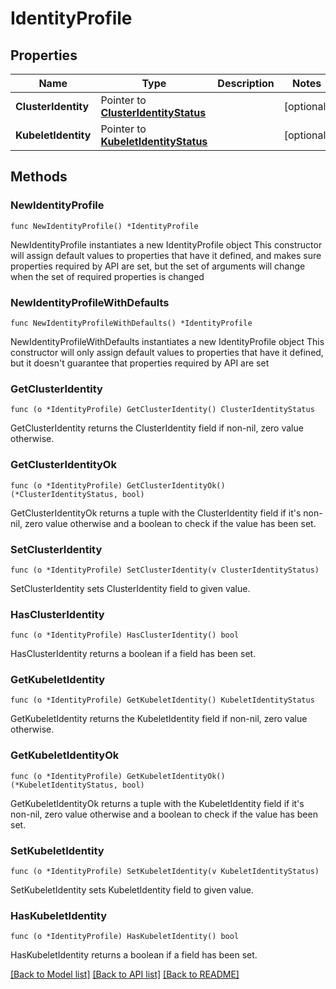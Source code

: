 # IdentityProfile

## Properties

Name | Type | Description | Notes
------------ | ------------- | ------------- | -------------
**ClusterIdentity** | Pointer to [**ClusterIdentityStatus**](ClusterIdentityStatus.md) |  | [optional] 
**KubeletIdentity** | Pointer to [**KubeletIdentityStatus**](KubeletIdentityStatus.md) |  | [optional] 

## Methods

### NewIdentityProfile

`func NewIdentityProfile() *IdentityProfile`

NewIdentityProfile instantiates a new IdentityProfile object
This constructor will assign default values to properties that have it defined,
and makes sure properties required by API are set, but the set of arguments
will change when the set of required properties is changed

### NewIdentityProfileWithDefaults

`func NewIdentityProfileWithDefaults() *IdentityProfile`

NewIdentityProfileWithDefaults instantiates a new IdentityProfile object
This constructor will only assign default values to properties that have it defined,
but it doesn't guarantee that properties required by API are set

### GetClusterIdentity

`func (o *IdentityProfile) GetClusterIdentity() ClusterIdentityStatus`

GetClusterIdentity returns the ClusterIdentity field if non-nil, zero value otherwise.

### GetClusterIdentityOk

`func (o *IdentityProfile) GetClusterIdentityOk() (*ClusterIdentityStatus, bool)`

GetClusterIdentityOk returns a tuple with the ClusterIdentity field if it's non-nil, zero value otherwise
and a boolean to check if the value has been set.

### SetClusterIdentity

`func (o *IdentityProfile) SetClusterIdentity(v ClusterIdentityStatus)`

SetClusterIdentity sets ClusterIdentity field to given value.

### HasClusterIdentity

`func (o *IdentityProfile) HasClusterIdentity() bool`

HasClusterIdentity returns a boolean if a field has been set.

### GetKubeletIdentity

`func (o *IdentityProfile) GetKubeletIdentity() KubeletIdentityStatus`

GetKubeletIdentity returns the KubeletIdentity field if non-nil, zero value otherwise.

### GetKubeletIdentityOk

`func (o *IdentityProfile) GetKubeletIdentityOk() (*KubeletIdentityStatus, bool)`

GetKubeletIdentityOk returns a tuple with the KubeletIdentity field if it's non-nil, zero value otherwise
and a boolean to check if the value has been set.

### SetKubeletIdentity

`func (o *IdentityProfile) SetKubeletIdentity(v KubeletIdentityStatus)`

SetKubeletIdentity sets KubeletIdentity field to given value.

### HasKubeletIdentity

`func (o *IdentityProfile) HasKubeletIdentity() bool`

HasKubeletIdentity returns a boolean if a field has been set.


[[Back to Model list]](../README.md#documentation-for-models) [[Back to API list]](../README.md#documentation-for-api-endpoints) [[Back to README]](../README.md)


